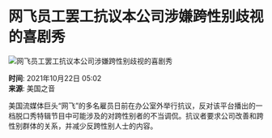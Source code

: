 # 网飞员工罢工抗议本公司涉嫌跨性别歧视的喜剧秀

![网飞员工罢工抗议本公司涉嫌跨性别歧视的喜剧秀](https://gdb.voanews.com/8a9ffc11-c523-461e-a7b5-8f422522142c_tv_w1023_r0.jpg)

**时间**: 2021年10月22日 05:02  
**来源**: 美国之音

美国流媒体巨头“网飞”的多名雇员日前在办公室外举行抗议，反对该平台播出的一档脱口秀特辑节目中可能涉及的对跨性别者的不当调侃。抗议者要求公司改善和跨性别群体的关系，并减少反跨性别人士的内容。